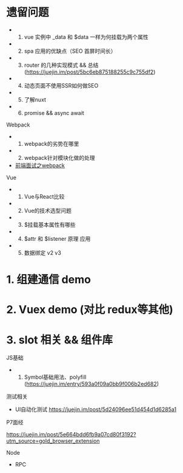 
# 遗留问题

- 1. vue 实例中 _data 和 $data 一样为何挂载为两个属性
- 2. spa 应用的优缺点（SEO 首屏时间长）
- 3. router 的几种实现模式 && 总结 (https://juejin.im/post/5bc6eb875188255c9c755df2)
- 4. 动态页面不使用SSR如何做SEO
- 5. 了解nuxt
- 6. promise && async await


Webpack
- 1. webpack的劣势在哪里
- 2. webpack针对模块化做的处理
- [前端面试之webpack](https://juejin.im/post/59cb6307f265da064e1f65b9)

Vue
- 1. Vue与React比较
- 2. Vue的技术选型问题
- 3. $挂载基本属性有哪些
- 4. $attr 和 $listener 原理  应用
- 5. 数据绑定 v2 v3

# 1. 组建通信 demo
# 2. Vuex demo (对比 redux等其他)
# 3. slot 相关 && 组件库


JS基础
- 1. Symbol基础用法、polyfill (https://juejin.im/entry/593a0f09a0bb9f006b2ed682)


测试相关
- UI自动化测试 https://juejin.im/post/5d24096ee51d454d1d6285a1

P7面经

https://juejin.im/post/5e664bdd6fb9a07cd80f3192?utm_source=gold_browser_extension


Node  
- RPC